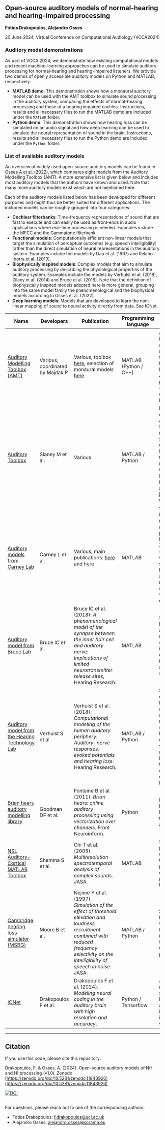 ## Open-source auditory models of normal-hearing and hearing-impaired processing

**Fotios Drakopoulos, Alejandro Osses**

20 June 2024, Virtual Conference on Computational Audiology (VCCA2024)

### Auditory model demonstrations

As part of VCCA 2024, we demonstrate how existing computational models and recent machine-learning approaches can be used to simulate auditory processing for normal-hearing and hearing-impaired listeners. We provide two demos of openly accessible auditory models on Python and MATLAB, respectively. 
- **MATLAB demo**: This demonstration shows how a monaural auditory model can be used with the AMT toolbox to simulate sound processing in the auditory system, comparing the effects of normal-hearing processing and those of a hearing impaired cochlea. Instructions, results and all necessary files to run the MATLAB demo are included under the `MATLAB` folder.
- **Python demo**: This demonstration shows how hearing loss can be simulated on an audio signal and how deep learning can be used to simulate the neural representation of sound in the brain. Instructions, results and all necessary files to run the Python demo are included under the `Python` folder.

### List of available auditory models

An overview of widely used open-source auditory models can be found in [Osses A et al. (2022)](https://doi.org/10.1051/aacus/2022008), which compares eight models from the Auditory Modelling Toolbox (AMT). A more extensive list is given below and includes most auditory models that the authors have known and used. Note that many more auditory models exist which are not mentioned here. 

Each of the auditory models listed below has been developed for different purposes and might thus be better suited for different applications. The included models can be roughly grouped into four categories:
- **Cochlear filterbanks**: Time-frequency representations of sound that are fast to execute and can easily be used as front-ends in audio applications where real-time processing is needed. Examples include the MFCC and the Gammatone filterbank.
- **Functional models**: Computationally efficient non-linear models that target the simulation of perceptual outcomes (e.g. speech intelligibility) rather than the direct simulation of neural representations in the auditory system. Examples include the models by Dau et al. (1997) and Relaño-Iborra et al. (2019).
- **Biophysically inspired models**: Complex models that aim to simulate auditory processing by describing the physiological properties of the auditory system. Examples include the models by Verhulst et al. (2018), Zilany et al. (2014) and Bruce et al. (2018). Note that the definition of biophysically inspired models adopted here is more general, grouping into the same model family the phenomenological and the biophysical models according to Osses et al. (2022).
- **Deep learning models**: Models that are developed to learn the non-linear mapping of sound to neural activity directly from data. See ICNet. 

| Name  | Developers | Publication | Programming language | Notes |
| --- | --- | --- | --- | --- |
|[Auditory Modelling Toolbox (AMT)](https://www.amtoolbox.org/) | Various, coordinated by Majdak P | Various, toolbox [here](https://doi.org/10.1051/aacus/2022011), selection of monaural models [here](https://doi.org/10.1051/aacus/2022008) | MATLAB (Python / C++)| A MATLAB interface for using a variety of auditory models for normal-hearing and hearing-impaired auditory processing (including some of the models listed below). | 
|[Auditory Toolbox](https://engineering.purdue.edu/~malcolm/interval/1998-010/) | Slaney M et al. | Various | MATLAB / Python | Implementations of various auditory time-frequency representations such as Gammatone and MFCC filterbanks, the Ray Meddis model and the CARFAC model. A Python implementation is also available [here](https://github.com/MalcolmSlaney/python_auditory_toolbox), with support for PyTorch and JAX. 
|[Auditory models from Carney Lab](https://www.urmc.rochester.edu/labs/carney/publications-code/auditory-models.aspx) | Carney L et al. | Various, main publications: [here](https://doi.org/10.1121/1.4837815) and [here](https://doi.org/10.1523/ENEURO.0004-15.2015) | MATLAB | Phenomenological models of the auditory periphery, including the Zilany et al. (2014) model which can simulate inner-hair-cell and auditory-nerve responses to a sound with various degrees of hearing loss. | 
|[Auditory model from Bruce Lab](https://www.ece.mcmaster.ca/~ibruce/zbcANmodel/zbcANmodel.htm) | Bruce IC et al. | Bruce IC et al. (2018). *A phenomenological model of the synapse between the inner hair cell and auditory nerve: Implications of limited neurotransmitter release sites*, Hearing Research. | MATLAB | Simulates inner-hair-cell and auditory-nerve responses to a sound, and can include loss of outer hair cells, inner hair cells or auditory synapses. | 
|[Auditory model from the Hearing Technology Lab](https://github.com/HearingTechnology/Verhulstetal2018Model) | Verhulst S et al. | Verhulst S et al. (2018). *Computational modeling of the human auditory periphery: Auditory-nerve responses, evoked potentials and hearing loss*. Hearing Research. | MATLAB / Python | Simulates cochlear, inner-hair-cell, auditory-nerve and brainstem responses to a sound, including loss of outer hair cells or auditory synapses. A faster and differentiable implementation of the model based on deep learning can be found [here](https://github.com/HearingTechnology/CoNNear_periphery).| 
|[Brian hears auditory modelling library](https://github.com/brian-team/brian2hears) | Goodman DF et al. | Fontaine B et al. (2011). *Brian hears: online auditory processing using vectorization over channels*. Front Neuroinform. | Python | Includes several linear and non-linear models of the middle ear and the cochlea.| 
|[NSL Auditory-Cortical MATLAB Toolbox](http://nsl.isr.umd.edu/downloads.html) | Shamma S et al. | Chi T et al. (2005). *Multiresolution spectrotemporal analysis of complex sounds*. JASA. | MATLAB | Simulates auditory processing at different stages of the auditory pathway, from the early auditory pathway up to the brain. | 
| [Cambridge hearing loss simulator (MSBG)](https://github.com/claritychallenge/clarity/tree/main/clarity/evaluator/msbg) | Moore B et al. | Nejime Y et al. (1997). *Simulation of the effect of threshold elevation and loudness recruitment combined with reduced frequency selectivity on the intelligibility of speech in noise*. JASA. | MATLAB / Python | Simulates hearing loss on the audio waveform. The Python implementation from the Clarity Challenge is provided. |
| [ICNet](https://github.com/fotisdr/ICNet) | Drakopoulos F et al. | Drakopoulos F et al. (2024). *Modeling neural coding in the auditory brain with high resolution and accuracy*. | Python / Tensorflow | A deep learning model that simulates normal-hearing neural activity in the inferior colliculus in response to a sound input. |


----

## Citation
If you use this code, please cite this repository:

Drakopoulos, F. & Osses, A. (2024). Open-source auditory models of NH and HI processing (v1.0). Zenodo. [https://zenodo.org/doi/10.5281/zenodo.11843926](https://zenodo.org/doi/10.5281/zenodo.11843926)

[![DOI](https://zenodo.org/badge/DOI/10.5281/zenodo.11843927.svg)](https://doi.org/10.5281/zenodo.11843927)

##
For questions, please reach out to one of the corresponding authors:

* Fotios Drakopoulos: f.drakopoulos@ucl.ac.uk
* Alejandro Osses: alejandro.osses@sorama.eu
